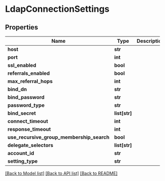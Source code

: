 # LdapConnectionSettings

## Properties
Name | Type | Description | Notes
------------ | ------------- | ------------- | -------------
**host** | **str** |  | 
**port** | **int** |  | [optional] 
**ssl_enabled** | **bool** |  | [optional] 
**referrals_enabled** | **bool** |  | [optional] 
**max_referral_hops** | **int** |  | [optional] 
**bind_dn** | **str** |  | [optional] 
**bind_password** | **str** |  | [optional] 
**password_type** | **str** |  | [optional] 
**bind_secret** | **list[str]** |  | [optional] 
**connect_timeout** | **int** |  | [optional] 
**response_timeout** | **int** |  | [optional] 
**use_recursive_group_membership_search** | **bool** |  | [optional] 
**delegate_selectors** | **list[str]** |  | [optional] 
**account_id** | **str** |  | [optional] 
**setting_type** | **str** |  | [optional] 

[[Back to Model list]](../README.md#documentation-for-models) [[Back to API list]](../README.md#documentation-for-api-endpoints) [[Back to README]](../README.md)

